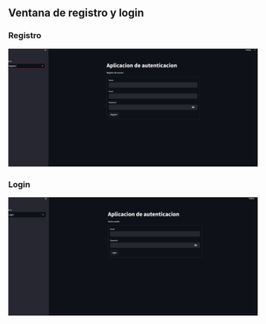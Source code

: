## Ventana de registro y login
### Registro
![registro](./img/register_rd.png)
### Login
![login](./img/login_rd.png)
